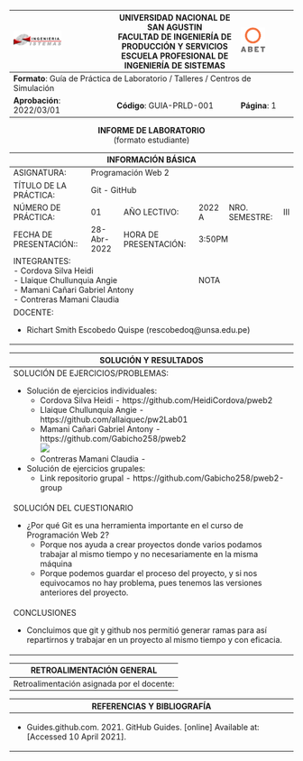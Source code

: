 <div align="center">
<table>
    <theader>
        <tr>
            <td><img src="https://github.com/rescobedoq/pw2/blob/main/epis.png?raw=true" alt="EPIS" style="width:50%; height:auto"/></td>
            <th>
                <span style="font-weight:bold;">UNIVERSIDAD NACIONAL DE SAN AGUSTIN</span><br />
                <span style="font-weight:bold;">FACULTAD DE INGENIERÍA DE PRODUCCIÓN Y SERVICIOS</span><br />
                <span style="font-weight:bold;">ESCUELA PROFESIONAL DE INGENIERÍA DE SISTEMAS</span>
            </th>
            <td><img src="https://github.com/rescobedoq/pw2/blob/main/abet.png?raw=true" alt="ABET" style="width:50%; height:auto"/></td>
        </tr>
    </theader>
    <tbody>
        <tr><td colspan="3"><span style="font-weight:bold;">Formato</span>: Guía de Práctica de Laboratorio / Talleres / Centros de Simulación</td></tr>
        <tr><td><span style="font-weight:bold;">Aprobación</span>:  2022/03/01</td><td><span style="font-weight:bold;">Código</span>: GUIA-PRLD-001</td><td><span style="font-weight:bold;">Página</span>: 1</td></tr>
    </tbody>
</table>
</div>

<div align="center">
<span style="font-weight:bold;">INFORME DE LABORATORIO</span><br />
<span>(formato estudiante)</span>
</div>


<table>
<theader>
<tr><th colspan="6">INFORMACIÓN BÁSICA</th></tr>
</theader>
<tbody>
<tr><td>ASIGNATURA:</td><td colspan="5">Programación Web 2</td></tr>
<tr><td>TÍTULO DE LA PRÁCTICA:</td><td colspan="5">Git - GitHub</td></tr>
<tr>
<td>NÚMERO DE PRÁCTICA:</td><td>01</td><td>AÑO LECTIVO:</td><td>2022 A</td><td>NRO. SEMESTRE:</td><td>III</td>
</tr>
<tr>
<td>FECHA DE PRESENTACIÓN::</td><td>28-Abr-2022</td><td>HORA DE PRESENTACIÓN:</td><td colspan="3">3:50PM</td>
</tr>
  <tr>
    <td colspan="3">INTEGRANTES: <br/>
    - Cordova Silva Heidi<br/>
    - Llaique Chullunquia Angie<br/>
    - Mamani Cañari Gabriel Antony<br/>
    - Contreras Mamani Claudia     
    </td>
    <td>NOTA</td><td colspan="3"></td>
  </tr>

<tr><td colspan="6">DOCENTE:
<ul>
<li>Richart Smith Escobedo Quispe (rescobedoq@unsa.edu.pe)</li>
</ul>
</td>
</<tr>
</tdbody>
</table>

<table>
<theader>
<tr><th colspan="6">SOLUCIÓN Y RESULTADOS</th></tr>
</theader>
<tbody>

<tr><td colspan="6">SOLUCIÓN DE EJERCICIOS/PROBLEMAS:
<ul>
<li>
    Solución de ejercicios individuales: 
    <ul>
        <li>Cordova Silva Heidi - https://github.com/HeidiCordova/pweb2</li>
        <li>Llaique Chullunquia Angie	 - https://github.com/allaiquec/pw2Lab01	</li>
        <li>Mamani Cañari Gabriel Antony - https://github.com/Gabicho258/pweb2 
        </li>
        <image height="300" src="https://user-images.githubusercontent.com/85516522/165863370-2a67271f-e69b-43cb-a6c5-efafd9af7157.png"/>
        <li>Contreras Mamani Claudia - </li>
    </ul>
</li>
 <li>
    Solución de ejercicios grupales: 
     <ul>
        <li>Link repositorio grupal - https://github.com/Gabicho258/pweb2-group</li>
    </ul>
    </li>
</ul>
</td>
</<tr>
  <tr><td colspan="6">SOLUCIÓN DEL CUESTIONARIO
<ul>
<li>¿Por qué Git es una herramienta importante en el curso de Programación Web 2?
    <ul>
        <li>Porque nos ayuda a crear proyectos donde varios podamos trabajar al mismo tiempo y no necesariamente en la misma máquina</li>
        <li>Porque podemos guardar el proceso del proyecto, y si nos equivocamos no hay problema, pues tenemos las versiones anteriores del proyecto.</li>
    </ul>
    </li>
</ul>
</td>
</<tr>
    <tr><td colspan="6">CONCLUSIONES
<ul>
<li>Concluimos que git y github nos permitió generar ramas para así repartirnos y trabajar en un proyecto al mismo tiempo y con eficacia.</li>
</ul>
</td>
</<tr>
</tdbody>
</table>


<table>
<theader>
<tr><th colspan="6">RETROALIMENTACIÓN GENERAL</th></tr>
</theader>
<tbody>

<tr><td colspan="6">Retroalimentación asignada por el docente: 
</td>

</tdbody>
</table>


<table>
<theader>
<tr><th colspan="6">REFERENCIAS Y BIBLIOGRAFÍA</th></tr>
</theader>
<tbody>

<tr><td colspan="6">
    <ul>
        <li>
            Guides.github.com. 2021. GitHub Guides. [online] Available at: [Accessed 10 April 2021].
        </li>
    </ul>
    
    
</td>

</tdbody>
</table>

